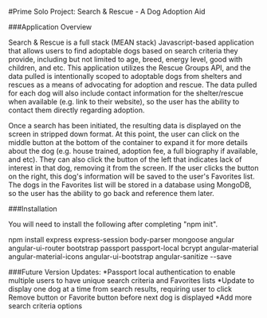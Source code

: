 #Prime Solo Project: Search & Rescue - A Dog Adoption Aid

###Application Overview

Search & Rescue is a full stack (MEAN stack) Javascript-based application that allows users to find adoptable dogs based on search criteria they provide, including but not limited to age, breed, energy level, good with children, and etc. This application utilizes the Rescue Groups API, and the data pulled is intentionally scoped to adoptable dogs from shelters and rescues as a means of advocating for adoption and rescue. The data pulled for each dog will also include contact information for the shelter/rescue when available (e.g. link to their website), so the user has the ability to contact them directly regarding adoption.

Once a search has been initiated, the resulting data is displayed on the screen in stripped down format. At this point, the user can click on the middle button at the bottom of the container to expand it for more details about the dog (e.g. house trained, adoption fee, a full biography if available, and etc). They can also click the button of the left that indicates lack of interest in that dog, removing it from the screen. If the user clicks the button on the right, this dog's information will be saved to the user's Favorites list. The dogs in the Favorites list will be stored in a database using MongoDB, so the user has the ability to go back and reference them later.

###Installation

You will need to install the following after completing "npm init".

npm install express express-session body-parser mongoose angular angular-ui-router bootstrap passport passport-local bcrypt angular-material angular-material-icons angular-ui-bootstrap angular-sanitize --save

###Future Version Updates:
*Passport local authentication to enable multiple users to have unique search criteria and Favorites lists
*Update to display one dog at a time from search results, requiring user to click Remove button or Favorite button before next dog is displayed
*Add more search criteria options
